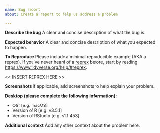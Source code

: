 ```yaml
---
name: Bug report
about: Create a report to help us address a problem

---
```


**Describe the bug**
A clear and concise description of what the bug is.

**Expected behavior**
A clear and concise description of what you expected to happen.

**To Reproduce**
Please include a minimal reproducible example (AKA a reprex). If you've never
heard of a [reprex](http://reprex.tidyverse.org/) before, start by reading
<https://www.tidyverse.org/help/#reprex>.

<< INSERT REPREX HERE >>

**Screenshots**
If applicable, add screenshots to help explain your problem.

**Desktop (please complete the following information):**
 - OS: [e.g. macOS]
 - Version of R [e.g. v3.5.1]
 - Version of RStudio [e.g. v1.1.453]

**Additional context**
Add any other context about the problem here.
